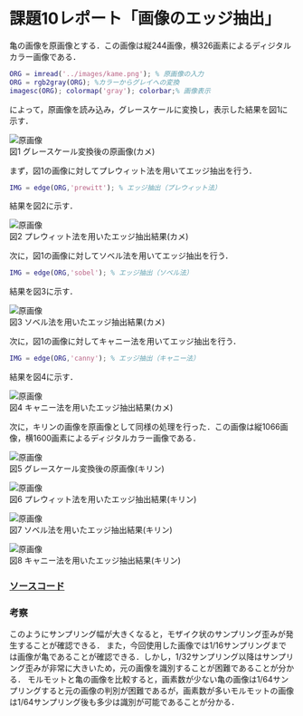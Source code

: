 # 課題10レポート「画像のエッジ抽出」

亀の画像を原画像とする．この画像は縦244画像，横326画素によるディジタルカラー画像である．
```matlab
ORG = imread('../images/kame.png'); % 原画像の入力
ORG = rgb2gray(ORG); %カラーからグレイへの変換
imagesc(ORG); colormap('gray'); colorbar;% 画像表示
```
によって，原画像を読み込み，グレースケールに変換し，表示した結果を図1に示す．

![原画像](https://github.com/suke123/matlab_image_processing/blob/master/%E8%AA%B2%E9%A1%8C10/images/kame0.png)  
図1 グレースケール変換後の原画像(カメ)

まず，図1の画像に対してプレウィット法を用いてエッジ抽出を行う．

```matlab
IMG = edge(ORG,'prewitt'); % エッジ抽出（プレウィット法）
```

結果を図2に示す．

![原画像](https://github.com/suke123/matlab_image_processing/blob/master/%E8%AA%B2%E9%A1%8C10/images/kame1.png)  
図2 プレウィット法を用いたエッジ抽出結果(カメ)

次に，図1の画像に対してソベル法を用いてエッジ抽出を行う．

```matlab
IMG = edge(ORG,'sobel'); % エッジ抽出（ソベル法）
```

結果を図3に示す．

![原画像](https://github.com/suke123/matlab_image_processing/blob/master/%E8%AA%B2%E9%A1%8C10/images/kame2.png)  
図3 ソベル法を用いたエッジ抽出結果(カメ)

次に，図1の画像に対してキャニー法を用いてエッジ抽出を行う．

```matlab
IMG = edge(ORG,'canny'); % エッジ抽出（キャニー法）
```

結果を図4に示す．

![原画像](https://github.com/suke123/matlab_image_processing/blob/master/%E8%AA%B2%E9%A1%8C10/images/kame3.png)  
図4 キャニー法を用いたエッジ抽出結果(カメ)

次に，キリンの画像を原画像として同様の処理を行った．この画像は縦1066画像，横1600画素によるディジタルカラー画像である．

![原画像](https://github.com/suke123/matlab_image_processing/blob/master/%E8%AA%B2%E9%A1%8C10/images/giraffe0.png)  
図5 グレースケール変換後の原画像(キリン)

![原画像](https://github.com/suke123/matlab_image_processing/blob/master/%E8%AA%B2%E9%A1%8C10/images/giraffe1.png)  
図6 プレウィット法を用いたエッジ抽出結果(キリン)

![原画像](https://github.com/suke123/matlab_image_processing/blob/master/%E8%AA%B2%E9%A1%8C10/images/giraffe2.png)  
図7 ソベル法を用いたエッジ抽出結果(キリン)

![原画像](https://github.com/suke123/matlab_image_processing/blob/master/%E8%AA%B2%E9%A1%8C10/images/giraffe3.png)  
図8 キャニー法を用いたエッジ抽出結果(キリン)

### [ソースコード](https://github.com/suke123/matlab_image_processing/blob/master/%E8%AA%B2%E9%A1%8C1/kadai1.m)

### 考察

このようにサンプリング幅が大きくなると，モザイク状のサンプリング歪みが発生することが確認できる．
また，今回使用した画像では1/16サンプリングまでは画像が亀であることが確認できる．しかし，1/32サンプリング以降はサンプリング歪みが非常に大きいため，元の画像を識別することが困難であることが分かる．
モルモットと亀の画像を比較すると，画素数が少ない亀の画像は1/64サンプリングすると元の画像の判別が困難であるが，画素数が多いモルモットの画像は1/64サンプリング後も多少は識別が可能であることが分かる．

